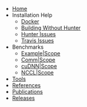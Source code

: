 - [Home](/README)
- Installation Help
  - [Docker](/docker)
  - [Building Without Hunter](/build_without_hunter)
  - [Hunter Issues](/hunter_problems)
  - [Travis Issues](/travis_problems)
- Benchmarks
  - [Example|Scope](/example_scope/)
  - [Comm|Scope](/comm_scope/)
  - [cuDNN|Scope](/cudnn_scope/)
  - [NCCL|Scope](/nccl_scope/)
- [Tools](/tools)
- [References](/references)
- [Publications](/publications)
- [Releases](https://github.com/c3sr/scope/releases)
